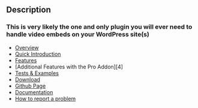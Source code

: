 ## Description ##

### This is very likely the one and only plugin you will ever need to handle video embeds on your WordPress site(s) ###

* [Overview][1]
* [Quick Introduction][2]
* [Features][3]
* [Additional Features with the Pro Addon][4]
* [Tests & Examples][12]
* [Download][20]
* [Github Page][21]
* [Documentation][10]
* [How to report a problem][11]

<!--- Landing Page -->
[1]: https://nextgenthemes.com/downloads/advanced-responsive-video-embedder-pro/
[2]: https://nextgenthemes.com/downloads/advanced-responsive-video-embedder-pro/#quick-introduction
[3]: https://nextgenthemes.com/downloads/advanced-responsive-video-embedder-pro/#features
[3]: https://nextgenthemes.com/downloads/advanced-responsive-video-embedder-pro/#additional-features-with-the-pro-addon
<!--- Other Pages on Site -->
[10]: https://nextgenthemes.com/downloads/advanced-responsive-video-embedder-pro/quick-introduction-and-demonstration/
[11]: https://nextgenthemes.com/downloads/advanced-responsive-video-embedder-pro/reporting-issues-for-advanced-responsive-video-embedder/
[12]: https://nextgenthemes.com/downloads/advanced-responsive-video-embedder-pro/tests-and-examples/
<!--- External Links -->
[20]: https://downloads.wordpress.org/plugin/advanced-responsive-video-embedder.latest-stable.zip
[21]: https://github.com/nextgenthemes/advanced-responsive-video-embedder